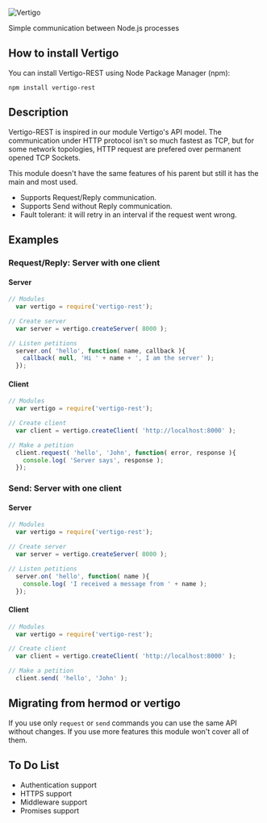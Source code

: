
![Vertigo](https://cloud.githubusercontent.com/assets/1794673/10267561/1b0eef2e-6a99-11e5-9770-71e13744166c.png)

Simple communication between Node.js processes

## How to install Vertigo
You can install Vertigo-REST using Node Package Manager (npm):
```
npm install vertigo-rest
```

## Description
Vertigo-REST is inspired in our module Vertigo's API model. The communication under HTTP protocol isn't so much fastest as TCP, but for some network topologies, HTTP request are prefered over permanent opened TCP Sockets.

This module doesn't have the same features of his parent but still it has the main and most used.

* Supports Request/Reply communication.
* Supports Send without Reply communication.
* Fault tolerant: it will retry in an interval if the request went wrong.

## Examples
### Request/Reply: Server with one client
#### Server
```js
// Modules
  var vertigo = require('vertigo-rest');

// Create server
  var server = vertigo.createServer( 8000 );

// Listen petitions
  server.on( 'hello', function( name, callback ){
    callback( null, 'Hi ' + name + ', I am the server' );
  });

```
#### Client
```js
// Modules
  var vertigo = require('vertigo-rest');

// Create client
  var client = vertigo.createClient( 'http://localhost:8000' );

// Make a petition
  client.request( 'hello', 'John', function( error, response ){
    console.log( 'Server says', response );
  });
```

### Send: Server with one client
#### Server
```js
// Modules
  var vertigo = require('vertigo-rest');

// Create server
  var server = vertigo.createServer( 8000 );

// Listen petitions
  server.on( 'hello', function( name ){
    console.log( 'I received a message from ' + name );
  });

```
#### Client
```js
// Modules
  var vertigo = require('vertigo-rest');

// Create client
  var client = vertigo.createClient( 'http://localhost:8000' );

// Make a petition
  client.send( 'hello', 'John' );
```

## Migrating from hermod or vertigo
If you use only `request` or `send` commands you can use the same API without changes. If you use more features this module won't cover all of them.

## To Do List
* Authentication support
* HTTPS support
* Middleware support
* Promises support
